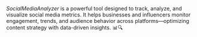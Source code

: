 *SocialMediaAnalyzer* is a powerful tool designed to track, analyze, and visualize social media metrics. It helps businesses and influencers monitor engagement, trends, and audience behavior across platforms—optimizing content strategy with data-driven insights. 📊🔍
